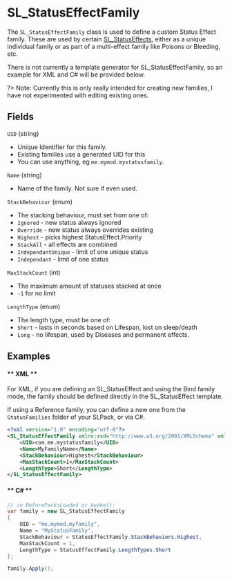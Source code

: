 # SL_StatusEffectFamily

The `SL_StatusEffectFamily` class is used to define a custom Status Effect family. These are used by certain [SL_StatusEffects](API/SL_StatusEffect.md), either as a unique individual family or as part of a multi-effect family like Poisons or Bleeding, etc.

There is not currently a template generator for SL_StatusEffectFamily, so an example for XML and C# will be provided below.

?> Note: Currently this is only really intended for creating new families, I have not experimented with editing existing ones.

## Fields

`UID` (string)
* Unique Identifier for this family.
* Existing families use a generated UID for this
* You can use anything, eg `me.mymod.mystatusfamily`.

`Name` (string)
* Name of the family. Not sure if even used.

`StackBehaviour` (enum)
* The stacking behaviour, must set from one of:
* `Ignored` - new status always ignored
* `Override` - new status always overrides existing
* `Highest` - picks highest StatusEffect.Priority
* `StackAll` - all effects are combined
* `IndependantUnique` - limit of one unique status
* `Independant` - limit of one status

`MaxStackCount` (int)
* The maximum amount of statuses stacked at once
* `-1` for no limit

`LengthType` (enum)
* The length type, must be one of:
* `Short` - lasts in seconds based on Lifespan, lost on sleep/death
* `Long` - no lifespan, used by Diseases and permanent effects.

## Examples

<!-- tabs:start -->

#### ** XML **

For XML, if you are defining an SL_StatusEffect and using the Bind family mode, the family should be defined directly in the SL_StatusEffect template.

If using a Reference family, you can define a new one from the `StatusFamilies` folder of your SLPack, or via C#.

```xml
<?xml version="1.0" encoding="utf-8"?>
<SL_StatusEffectFamily xmlns:xsd="http://www.w3.org/2001/XMLSchema" xmlns:xsi="http://www.w3.org/2001/XMLSchema-instance">
    <UID>com.me.mystatusfamily</UID>
    <Name>MyFamilyName</Name>
    <StackBehaviour>Highest</StackBehaviour>
    <MaxStackCount>1</MaxStackCount>
    <LengthType>Short</LengthType>
</SL_StatusEffectFamily>
```

#### ** C# **

```csharp
// in BeforePacksLoaded or Awake():
var family = new SL_StatusEffectFamily 
{
    UID = "me.mymod.myfamily",
    Name = "MyStatusFamily",
    StackBehaviour = StatusEffectFamily.StackBehaviors.Highest,
    MaxStackCount = 1,
    LengthType = StatusEffectFamily.LengthTypes.Short
};

family.Apply();
```

<!-- tabs:end -->
